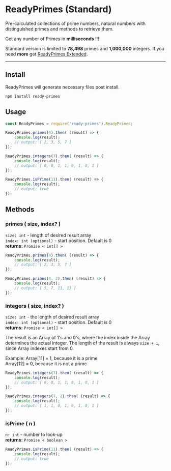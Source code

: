 # ReadyPrimes (Standard)

Pre-calculated collections of prime numbers, natural numbers with distinguished primes and methods to retrieve them.

Get any number of Primes in **milliseconds** !!!

Standard version is limited to **78,498** primes and **1,000,000** integers.
If you need **more** get [ReadyPrimes Extended](https://www.npmjs.com/package/ready-primes-extended).


----------

## Install

ReadyPrimes will generate necessary files post install.

```
npm install ready-primes
```


## Usage

```js
const ReadyPrimes = require('ready-primes').ReadyPrimes;

ReadyPrimes.primes(4).then( (result) => {
    console.log(result);
    // output: [ 2, 3, 5, 7 ]
});

ReadyPrimes.integers(7).then( (result) => {
    console.log(result);
    // output: [ 0, 0, 1, 1, 0, 1, 0, 1 ]
});

ReadyPrimes.isPrime(11).then( (result) => {
    console.log(result);
    // output: true
});
```

## Methods

### primes ( size, index? )
`size: int` - length of desired result array  
`index: int (optional)` - start position. Default is 0  
**returns:** `Promise < int[] >`

```js
ReadyPrimes.primes(4).then( (result) => {
    console.log(result);
    // output: [ 2, 3, 5, 7 ]
});

ReadyPrimes.primes(4, 2).then( (result) => {
    console.log(result);
    // output: [ 5, 7, 11, 13 ]
});
```

### integers ( size, index? )
`size: int` - the length of desired result array  
`index: int (optional)` - start position. Default is 0  
**returns:** `Promise < int[] >`

The result is an Array of 1's and 0's, where the index inside the Array determines the actual integer.
The length of the result is always `size + 1`, since Array indexes start from 0.

Example:
Array[11] = 1, because it is a prime  
Array[12] = 0, because it is not a prime

```js
ReadyPrimes.integers(7).then( (result) => {
    console.log(result);
    // output: [ 0, 0, 1, 1, 0, 1, 0, 1 ]
});

ReadyPrimes.integers(7, 2).then( (result) => {
    console.log(result);
    // output: [ 1, 1, 0, 1, 0, 1, 0, 1 ]
});
```

### isPrime ( n )
`n: int` - number to look-up  
**returns:** `Promise < boolean >`

```js
ReadyPrimes.isPrime(11).then( (result) => {
    console.log(result);
    // output: true
});
```
